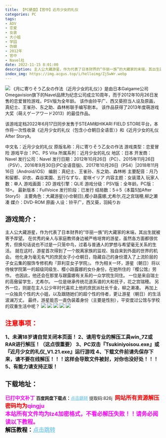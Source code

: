 ```yaml
---
title: 【PC硬盘】【官中】近月少女的礼仪
categories: PC
tags:
- ADV
- 恋爱
- 女装
- 大小姐
- 学园
- 伪娘
- 2012年
- 官中
- Navel社
date: 2022-11-15 8:01:00
description: 主人公大藏游星，作为代表了日本财界的“华丽一族”的大藏家的末端，其出生就被寄予厚望。在优秀的亲人与家庭教师身边被严格培育的游星，虽然各方面都很优秀，但换句话说也不过是一只笼中鸟，过着与普通人的梦想与希望毫无关系的生活。
index_img: https://img.acgus.top/i/helloimg/Zj5wWr.webp
---
```

![](https://img.acgus.top/i/helloimg/Zj5wWr.webp)
《月に寄りそう乙女の作法（近月少女的礼仪）》是由日本Galgame公司Omegavision旗下的Navel品牌为纪念公司成立10周年，而于2012年10月26日发售的恋爱冒险游戏，PSV版为全年龄。
该作由铃平广、西又葵担当人设及原画，真纪士、王雀孙、东之助、森林彬联手编写剧本。
该作品获得了2013年度萌游戏大奖（萌えゲーアワード2013）的最佳作品。

该游戏定档2022年6月17日同步发售于STEAM和HIKARI FIELD STORE平台，本作将一次性收录《近月少女的礼仪（包含小仓朝日全语音）》和《近月少女的礼仪After Story》。

中文名：近月少女的礼仪
原版名称：月に寄りそう乙女の作法
游戏类型：恋爱冒险
游戏平台：PC、PS Vita
所属系列：近月少女的礼仪
地区：日本
开发商：Navel
发行公司：Navel
发行日期：2012年10月26日（PC）、2015年11月26日（PSV）、2016年9月30日(PC全语音版)、2017年10月26日（PS4）|2018年11月16日（Android/iOS）
编剧：真纪士、王雀孙、东之助、森林彬
主要配音：月乃和留都、卯衣、森谷実園、五行なずな、星咲イリア
内容主题：女装潜入
玩家人数：单人
游戏画面：2D
游戏引擎：QLIE
游戏分级：PSV版：全年龄。PC版：18+。
最新版本：FullVoice
发行阶段：已发行
结局数：5＋5（本篇5加After Story5）
主要角色：大藏游星(小仓朝日),樱小路露娜,尤希尔,花之宫瑞穂,柳之瀬凑
媒介：DVD-ROM
原画·人设：铃平广，西又葵，羽純りお

## 游戏简介：
主人公大藏游星，作为代表了日本财界的“华丽一族”的大藏家的末端，其出生就被寄予厚望。
在优秀的亲人与家庭教师身边被严格培育的游星，虽然各方面都很优秀，但换句话说也不过是一只笼中鸟，过着与普通人的梦想与希望毫无关系的生活。
就在这时，游星首次得到了一个脱离家族的监视、独自来到外面的世界的机会。
他化身为毫无名气的庶民女子小仓朝日，隐藏自己的身份潜入了上流阶层的子女云集的服饰专修机构『菲利亚女子学院』。
作为相关一环，游星（朝日）将以侍候学院第一的超级同级生、樱小路露娜的女仆身份，在她所住的『樱公馆』劳作。
也因此，他还会在那里与跟露娜有关系的一众学院生同住。
一位是来自瑞士的高傲留学生，尤希尔。
一位是继承传统花道系谱的大和抚子，花之宫瑞穂。
另外一位，则是在主人公少年时代喜欢上他的庶民派社长千金，柳之濑凑。
再加上一众独具个性的大小姐，以及跟随她们的超个性的侍者，更让游星（朝日）的生活波澜万丈。
最终，游星能否一直伪装着身份（主要是性别），平安度过公馆与学校的双重生活中呢？
![](https://img.acgus.top/i/helloimg/Zj594m.webp)
![](https://img.acgus.top/i/helloimg/Zj5vxq.webp)
![](https://img.acgus.top/i/helloimg/Zj5Owh.webp)
![](https://img.acgus.top/i/helloimg/Zj5chc.webp)
![](https://img.acgus.top/i/helloimg/Zj5WC0.webp)




## <font color=#FF0000 >注意事项：</font>
<font size=3><b>1、未满18岁请自觉关闭本页面！
2、请用专业的解压工具win_7Z或RAR进行解压！（这点很重要）
3、PC双击『Tsukiniyoisou.exe』或『近月少女的礼仪_V1.21.exe』运行游戏
4、下载文件前请先保存下来，请不要在线解压！！！这样会导致文件被封，对你也没好处！！！
5、有能力请支持正版！</b></font>

## 下载地址：
<font color=#FF00FF size=3><b>已打中文补丁</b></font>
<b>百度网盘下载点：</b><a href="https://pan.baidu.com/s/1yyDNbN-lisgTYHRUA-afKw?pwd=826j" style="color: #87CEEB;"><b>点击跳转</b></a> 提取码:826j
<a style="padding: 0" href="https://post.qingju.org/AD/"><img style="max-width:100%" src="https://img.acgus.top/i/2024/07/478f689b8021d8d499ab43d21acf137a.gif" alt=""></a>
<b><font color=#FF0000 size=4>网站所有资源解压密码均为</b></font><b><font color=#FF00FF size=4>qingju</font><font color=#FF0000 ></font></b><br><b><font color=#FF00FF size=4>本站所有文件均为lz4加密格式，不看必解压失败！！请务必阅读以下教程。</b></font><br><b><font color=#000 size=4>解压教程：</b><a href="https://post.qingju.org/tutorial/000/" style="color: #87CEEB;"><b>点击跳转</b></a>